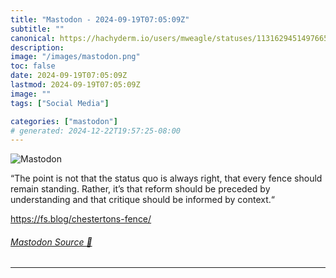 ```yaml
---
title: "Mastodon - 2024-09-19T07:05:09Z"
subtitle: ""
canonical: https://hachyderm.io/users/mweagle/statuses/113162945149766578
description:
image: "/images/mastodon.png"
toc: false
date: 2024-09-19T07:05:09Z
lastmod: 2024-09-19T07:05:09Z
image: ""
tags: ["Social Media"]

categories: ["mastodon"]
# generated: 2024-12-22T19:57:25-08:00
---
```

![Mastodon](/images/mastodon.png)

<p>“The point is not that the status quo is always right, that every fence should remain standing. Rather, it’s that reform should be preceded by understanding and that critique should be informed by context.“</p><p><a href="https://fs.blog/chestertons-fence/" target="_blank" rel="nofollow noopener noreferrer" translate="no"><span class="invisible">https://</span><span class="">fs.blog/chestertons-fence/</span><span class="invisible"></span></a></p>


###### [Mastodon Source 🐘](https://hachyderm.io/@mweagle/113162945149766578)

___
